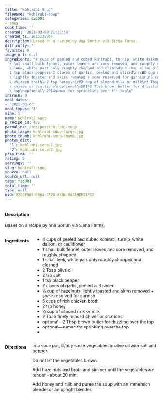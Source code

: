 ```yaml
---
title: "Kohlrabi Soup"
filename: "kohlrabi-soup"
categories: &id001
- soup
cook_time: ''
created: '2021-03-08 21:28:58'
created_ts: 1615238938
description: Based on a recipe by Ana Sortun via Siena Farms.
difficulty: ''
favorite: 0
image_url: null
ingredients: "4 cups of peeled and cubed kohlrabi, turnip, white daikon, or cauliflower\
  \ \n1 small bulb fennel, outer leaves and core removed, and roughly chopped\n1 small\
  \ leek, white part only roughly chopped and cleaned\n2 Tbsp olive oil\n2 tsp salt\n\
  1 tsp black pepper\n2 cloves of garlic, peeled and sliced\n\xBD cup of hazelnuts,\
  \ lightly toasted and skins removed + some reserved for garnish\n5 cups of rich\
  \ chicken broth\n2 tsp honey\n\xBD cup of almond milk or milk\n2 Tbsp finely minced\
  \ chives or scallions\noptional\u20142 Tbsp brown butter for drizzling over the\
  \ top\noptional\u2014sumac for sprinkling over the top\n"
intrash: 0
meal_dates:
- '2021-03-08'
meal_types: '3'
mine: 1
name: Kohlrabi Soup
p_recipe_id: 485
permalink: /recipes/kohlrabi-soup
photo_large: kohlrabi-soup-large.jpg
photo_thumb: kohlrabi-soup-thumb.jpg
photos_dict:
  '1': kohlrabi-soup-1.jpg
  '2': kohlrabi-soup-2.jpg
prep_time: ''
rating: 5
servings: ''
slug: kohlrabi-soup
source: null
source_url: null
tags: *id001
total_time: ''
type: null
uid: 02CCE5A9-6684-4E28-8B94-84459DE31F12
---
```

<div class="large-8 medium-7 columns" id="writeup">		<div id="description"><h4>Description</h4>
<div class="box box-description content"><p>Based on a recipe by Ana Sortun via Siena Farms.</p>
</div></div>	</div><!-- #writeup -->
</div><!-- #row-one -->
<div class="row" id="row-two">	<div class="medium-4 small-5 columns" id="ingredients"><h4>Ingredients</h4><div class="box box-ingredients content"><ul>
<li>4 cups of peeled and cubed kohlrabi, turnip, white daikon, or cauliflower</li>
<li>1 small bulb fennel, outer leaves and core removed, and roughly chopped</li>
<li>1 small leek, white part only roughly chopped and cleaned</li>
<li>2 Tbsp olive oil</li>
<li>2 tsp salt</li>
<li>1 tsp black pepper</li>
<li>2 cloves of garlic, peeled and sliced</li>
<li>½ cup of hazelnuts, lightly toasted and skins removed + some reserved for garnish</li>
<li>5 cups of rich chicken broth</li>
<li>2 tsp honey</li>
<li>½ cup of almond milk or milk</li>
<li>2 Tbsp finely minced chives or scallions</li>
<li>optional—2 Tbsp brown butter for drizzling over the top</li>
<li>optional—sumac for sprinkling over the top</li>
<li></li>
</ul>
</div>	</div>	<div class="medium-6 small-7 columns" id="directions"><h4>Directions</h4><div class="box box-directions content"><p>In a soup pot, lightly sauté vegetables in olive oil with salt and pepper.</p>
<p>Do not let the vegetables brown.</p>
<p>Add hazelnuts and broth and simmer until the vegetables are tender - about 20 min.</p>
<p>Add honey and milk and puree the soup with an immersion blender or an upright blender.</p>
</div>	</div>